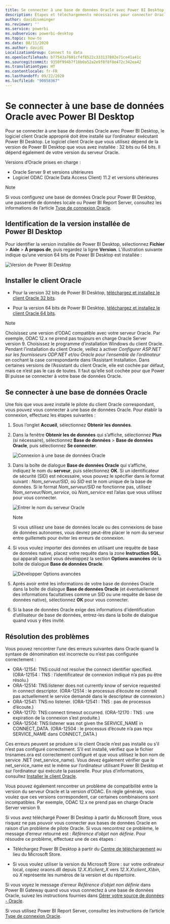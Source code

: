 ```yaml
---
title: Se connecter à une base de données Oracle avec Power BI Desktop
description: Étapes et téléchargements nécessaires pour connecter Oracle à Power BI Desktop
author: davidiseminger
ms.reviewer: ''
ms.service: powerbi
ms.subservice: powerbi-desktop
ms.topic: how-to
ms.date: 08/11/2020
ms.author: davidi
LocalizationGroup: Connect to data
ms.openlocfilehash: b77543a7601cf4f8522c333137802e71ce41a41c
ms.sourcegitcommit: 9350f994b7f18b0a52a2e9f8f8f8e472c342ea42
ms.translationtype: HT
ms.contentlocale: fr-FR
ms.lasthandoff: 09/22/2020
ms.locfileid: "90858367"
---
```

# <a name="connect-to-an-oracle-database-with-power-bi-desktop"></a>Se connecter à une base de données Oracle avec Power BI Desktop
Pour se connecter à une base de données Oracle avec Power BI Desktop, le logiciel client Oracle approprié doit être installé sur l’ordinateur exécutant Power BI Desktop. Le logiciel client Oracle que vous utilisez dépend de la version de Power BI Desktop que vous avez installée : 32 bits ou 64 bits. Il dépend également de votre version du serveur Oracle.

Versions d’Oracle prises en charge : 
- Oracle Server 9 et versions ultérieures
- Logiciel ODAC (Oracle Data Access Client) 11.2 et versions ultérieures

> [!NOTE]
> Si vous configurez une base de données Oracle pour Power BI Desktop, une passerelle de données locale ou Power BI Report Server, consultez les informations de l’article [Type de connexion Oracle](/sql/reporting-services/report-data/oracle-connection-type-ssrs?view=sql-server-ver15). 


## <a name="determining-which-version-of-power-bi-desktop-is-installed"></a>Identification de la version installée de Power BI Desktop
Pour identifier la version installée de Power BI Desktop, sélectionnez **Fichier** > **Aide** > **À propos de**, puis regardez la ligne **Version**. L’illustration suivante indique qu’une version 64 bits de Power BI Desktop est installée :

![Version de Power BI Desktop](media/desktop-connect-oracle-database/connect-oracle-database_1.png)

## <a name="install-the-oracle-client"></a>Installer le client Oracle
- Pour la version 32 bits de Power BI Desktop, [téléchargez et installez le client Oracle 32 bits](https://www.oracle.com/technetwork/topics/dotnet/utilsoft-086879.html).

- Pour la version 64 bits de Power BI Desktop, [téléchargez et installez le client Oracle 64 bits](https://www.oracle.com/database/technologies/odac-downloads.html).

> [!NOTE]
> Choisissez une version d’ODAC compatible avec votre serveur Oracle. Par exemple, ODAC 12.x ne prend pas toujours en charge Oracle Server version 9.
> Choisissez le programme d’installation Windows du client Oracle.
> Pendant l’installation du client Oracle, veillez à activer *Configurer ASP.NET sur les fournisseurs ODP.NET et/ou Oracle pour l’ensemble de l’ordinateur* en cochant la case correspondante dans l’Assistant Installation. Dans certaines versions de l’Assistant du client Oracle, elle est cochée par défaut, mais ce n’est pas le cas de toutes. Il faut qu’elle soit cochée pour que Power BI puisse se connecter à votre base de données Oracle.

## <a name="connect-to-an-oracle-database"></a>Se connecter à une base de données Oracle
Une fois que vous avez installé le pilote du client Oracle correspondant, vous pouvez vous connecter à une base de données Oracle. Pour établir la connexion, effectuez les étapes suivantes :

1. Sous l’onglet **Accueil**, sélectionnez **Obtenir les données**. 

2. Dans la fenêtre **Obtenir les de données** qui s’affiche, sélectionnez **Plus** (si nécessaire), sélectionnez **Base de données** > **Base de données Oracle**, puis sélectionnez **Se connecter**.
   
   ![Connexion à une base de données Oracle](media/desktop-connect-oracle-database/connect-oracle-database_2.png)
3. Dans la boîte de dialogue **Base de données Oracle** qui s’affiche, indiquez le nom du **serveur**, puis sélectionnez **OK**. Si un identificateur de sécurité (SID) est nécessaire, vous pouvez le spécifier dans le format suivant : *Nom_serveur/SID*, où *SID* est le nom unique de la base de données. Si le format *Nom_serveur/SID* ne fonctionne pas, utilisez *Nom_serveur/Nom_service*, où *Nom_service* est l’alias que vous utilisez pour vous connecter.


   ![Entrer le nom du serveur Oracle](media/desktop-connect-oracle-database/connect-oracle-database_3.png)

   > [!NOTE]
   > Si vous utilisez une base de données locale ou des connexions de base de données autonomes, vous devrez peut-être placer le nom du serveur entre guillemets pour éviter les erreurs de connexion. 
      
4. Si vous voulez importer des données en utilisant une requête de base de données native, placez votre requête dans la zone **Instruction SQL**, qui apparaît quand vous développez la section **Options avancées** de la boîte de dialogue **Base de données Oracle**.
   
   ![Développer Options avancées](media/desktop-connect-oracle-database/connect-oracle-database_4.png)


5. Après avoir entré les informations de votre base de données Oracle dans la boîte de dialogue **Base de données Oracle** (et éventuellement des informations facultatives comme un SID ou une requête de base de données native), sélectionnez **OK** pour vous connecter.
5. Si la base de données Oracle exige des informations d’identification d’utilisateur de base de données, entrez-les dans la boîte de dialogue quand vous y êtes invité.


## <a name="troubleshooting"></a>Résolution des problèmes

Vous pouvez rencontrer l’une des erreurs suivantes dans Oracle quand la syntaxe de dénomination est incorrecte ou n’est pas configurée correctement :

* ORA-12154: TNS:could not resolve the connect identifier specified. (ORA-12154 : TNS : l’identificateur de connexion indiqué n’a pas pu être résolu.)
* ORA-12514: TNS:listener does not currently know of service requested in connect descriptor. (ORA-12514 : le processus d’écoute ne connaît pas actuellement le service demandé dans le descripteur de connexion.)
* ORA-12541: TNS:no listener. (ORA-12541 : TNS : pas de processus d’écoute.)
* ORA-12170: TNS:connect timeout occurred. (ORA-12170 : TNS : une expiration de la connexion s’est produite.)
* ORA-12504: TNS:listener was not given the SERVICE_NAME in CONNECT_DATA. (ORA-12504 : le processus d’écoute n’a pas reçu SERVICE_NAME dans CONNECT_DATA.)

Ces erreurs peuvent se produire si le client Oracle n’est pas installé ou s’il n’est pas configuré correctement. S’il est installé, vérifiez que le fichier tnsnames.ora est correctement configuré et que vous utilisez le bon nom de service .NET (net_service_name). Vous devez également vérifier que le net_service_name est le même sur l’ordinateur utilisant Power BI Desktop et sur l’ordinateur qui exécute la passerelle. Pour plus d’informations, consultez [Installer le client Oracle](#install-the-oracle-client).

Vous pouvez également rencontrer un problème de compatibilité entre la version du serveur Oracle et la version d’ODAC. En règle générale, vous voulez que ces versions correspondent, car certaines combinaisons sont incompatibles. Par exemple, ODAC 12.x ne prend pas en charge Oracle Server version 9.

Si vous avez téléchargé Power BI Desktop à partir du Microsoft Store, vous risquez ne pas pouvoir vous connecter aux bases de données Oracle en raison d’un problème de pilote Oracle. Si vous rencontrez ce problème, le message d’erreur retourné est : *Référence d’objet non définie*. Pour résoudre ce problème, effectuez une de ces étapes :

* Téléchargez Power BI Desktop à partir du [Centre de téléchargement](https://www.microsoft.com/download/details.aspx?id=58494) au lieu du Microsoft Store.

* Si vous voulez utiliser la version du Microsoft Store : sur votre ordinateur local, copiez oraons.dll depuis _12.X.X\client_X_ vers _12.X.X\client_X\bin_, où _X_ représente les numéros de la version et du répertoire.

Si vous voyez le message d’erreur *Référence d’objet non définie* dans Power BI Gateway quand vous vous connectez à une base de données Oracle, suivez les instructions fournies dans [Gérer votre source de données - Oracle](service-gateway-onprem-manage-oracle.md).

Si vous utilisez Power BI Report Server, consultez les instructions de l’article [Type de connexion Oracle](/sql/reporting-services/report-data/oracle-connection-type-ssrs?view=sql-server-ver15).